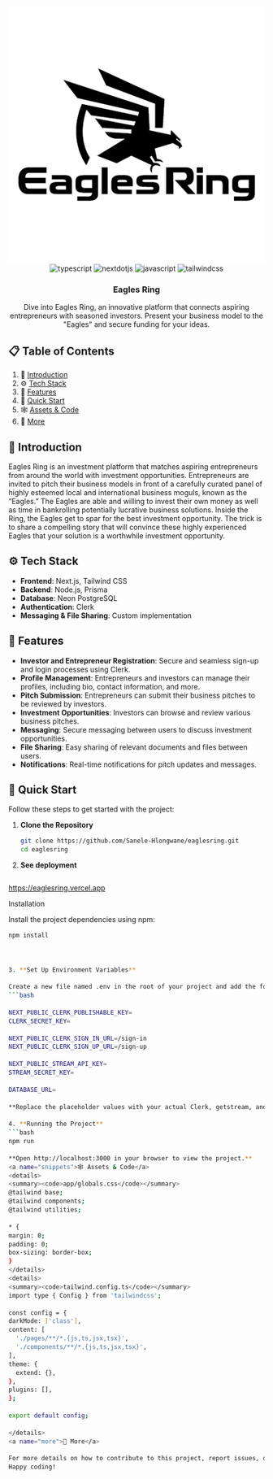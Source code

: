 <div align="center">
  <br />
    <a href="https://www.youtube.com/@TechInvaders-bv5kv" target="_blank">
      <img src="./public/EaglesRingLogo.png" alt="Project Banner">
    </a>
  <br />

  <div>
    <img src="https://img.shields.io/badge/-TypeScript-black?style=for-the-badge&logoColor=white&logo=typescript&color=3178C6" alt="typescript" />
    <img src="https://img.shields.io/badge/-Next_JS-black?style=for-the-badge&logoColor=white&logo=nextdotjs&color=000000" alt="nextdotjs" />
    <img src="https://img.shields.io/badge/-JavaScript-black?style=for-the-badge&logoColor=white&logo=javascript&color=F7DF1E" alt="javascript" />
    <img src="https://img.shields.io/badge/-Tailwind_CSS-black?style=for-the-badge&logoColor=white&logo=tailwindcss&color=06B6D4" alt="tailwindcss" />
  </div>

  <h3 align="center">Eagles Ring</h3>

   <div align="center">
     Dive into Eagles Ring, an innovative platform that connects aspiring entrepreneurs with seasoned investors. Present your business model to the "Eagles" and secure funding for your ideas.
    </div>
</div>

## 📋 <a name="table">Table of Contents</a>

1. 🤖 [Introduction](#introduction)
2. ⚙️ [Tech Stack](#tech-stack)
3. 🔋 [Features](#features)
4. 🤸 [Quick Start](#quick-start)
5. 🕸️ [Assets & Code](#snippets)
6. 🚀 [More](#more)

## <a name="introduction">🤖 Introduction</a>

Eagles Ring is an investment platform that matches aspiring entrepreneurs from around the world with investment opportunities. Entrepreneurs are invited to pitch their business models in front of a carefully curated panel of highly esteemed local and international business moguls, known as the “Eagles.” The Eagles are able and willing to invest their own money as well as time in bankrolling potentially lucrative business solutions. Inside the Ring, the Eagles get to spar for the best investment opportunity. The trick is to share a compelling story that will convince these highly experienced Eagles that your solution is a worthwhile investment opportunity.

## <a name="tech-stack">⚙️ Tech Stack</a>

- **Frontend**: Next.js, Tailwind CSS
- **Backend**: Node.js, Prisma
- **Database**: Neon PostgreSQL
- **Authentication**: Clerk
- **Messaging & File Sharing**: Custom implementation

## <a name="features">🔋 Features</a>

- **Investor and Entrepreneur Registration**: Secure and seamless sign-up and login processes using Clerk.
- **Profile Management**: Entrepreneurs and investors can manage their profiles, including bio, contact information, and more.
- **Pitch Submission**: Entrepreneurs can submit their business pitches to be reviewed by investors.
- **Investment Opportunities**: Investors can browse and review various business pitches.
- **Messaging**: Secure messaging between users to discuss investment opportunities.
- **File Sharing**: Easy sharing of relevant documents and files between users.
- **Notifications**: Real-time notifications for pitch updates and messages.

## <a name="quick-start">🤸 Quick Start</a>

Follow these steps to get started with the project:

1. **Clone the Repository**
   ```bash
   git clone https://github.com/Sanele-Hlongwane/eaglesring.git
   cd eaglesring

2. **See deployment**
   ```link
  https://eaglesring.vercel.app

Installation

Install the project dependencies using npm:
  ```bash
  npm install



3. **Set Up Environment Variables**

Create a new file named .env in the root of your project and add the following content:
```bash
  
  NEXT_PUBLIC_CLERK_PUBLISHABLE_KEY=
  CLERK_SECRET_KEY=
  
  NEXT_PUBLIC_CLERK_SIGN_IN_URL=/sign-in
  NEXT_PUBLIC_CLERK_SIGN_UP_URL=/sign-up
  
  NEXT_PUBLIC_STREAM_API_KEY=
  STREAM_SECRET_KEY=
  
  DATABASE_URL=

**Replace the placeholder values with your actual Clerk, getstream, and Prisma (Neon Database) credentials. You can obtain these credentials by signing up on the respective websites.**

4. **Running the Project**
```bash
npm run 

**Open http://localhost:3000 in your browser to view the project.**
<a name="snippets">🕸️ Assets & Code</a>
<details>
<summary><code>app/globals.css</code></summary>
@tailwind base;
@tailwind components;
@tailwind utilities;

* {
  margin: 0;
  padding: 0;
  box-sizing: border-box;
}
</details>
<details>
<summary><code>tailwind.config.ts</code></summary>
import type { Config } from 'tailwindcss';

const config = {
  darkMode: ['class'],
  content: [
    './pages/**/*.{js,ts,jsx,tsx}',
    './components/**/*.{js,ts,jsx,tsx}',
  ],
  theme: {
    extend: {},
  },
  plugins: [],
};

export default config;

</details>
<a name="more">🚀 More</a>

For more details on how to contribute to this project, report issues, or request features, please visit the GitHub repository.
Happy coding!
